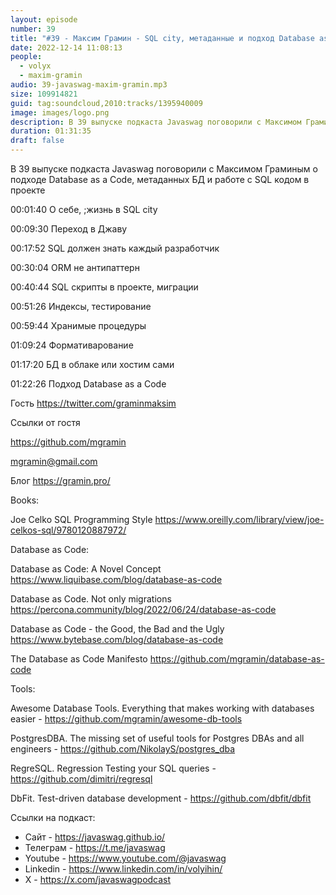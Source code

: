```yaml
---
layout: episode
number: 39
title: "#39 - Максим Грамин - SQL city, метаданные и подход Database as a Code"
date: 2022-12-14 11:08:13
people:
  - volyx
  - maxim-gramin
audio: 39-javaswag-maxim-gramin.mp3
size: 109914821
guid: tag:soundcloud,2010:tracks/1395940009
image: images/logo.png
description: В 39 выпуске подкаста Javaswag поговорили с Максимом Граминым о подходе Database as a Code, метаданных БД и работе с SQL кодом в проекте
duration: 01:31:35
draft: false
---
```


В 39 выпуске подкаста Javaswag поговорили с Максимом Граминым о подходе Database as a Code, метаданных БД и работе с SQL кодом в проекте



00:01:40 О себе, ;жизнь в SQL city

00:09:30 Переход в Джаву

00:17:52 SQL должен знать каждый разработчик

00:30:04 ORM не антипаттерн

00:40:44 SQL скрипты в проекте, миграции

00:51:26 Индексы, тестирование

00:59:44 Xранимые процедуры	

01:09:24 Формативарование

01:17:20 БД в облаке или хостим сами

01:22:26 Подход Database as a Code



Гость https://twitter.com/graminmaksim



Ссылки от гостя



https://github.com/mgramin

mgramin@gmail.com

Блог https://gramin.pro/



Books:

Joe Celko SQL Programming Style https://www.oreilly.com/library/view/joe-celkos-sql/9780120887972/


Database as Code:

Database as Code: A Novel Concept https://www.liquibase.com/blog/database-as-code

Database as Code. Not only migrations https://percona.community/blog/2022/06/24/database-as-code

Database as Code - the Good, the Bad and the Ugly https://www.bytebase.com/blog/database-as-code

The Database as Code Manifesto https://github.com/mgramin/database-as-code



Tools:

Awesome Database Tools. Everything that makes working with databases easier - https://github.com/mgramin/awesome-db-tools

PostgresDBA. The missing set of useful tools for Postgres DBAs and all engineers - https://github.com/NikolayS/postgres_dba

RegreSQL. Regression Testing your SQL queries - https://github.com/dimitri/regresql

DbFit. Test-driven database development - https://github.com/dbfit/dbfit

Ссылки на подкаст:

* Сайт -  https://javaswag.github.io/
* Телеграм - https://t.me/javaswag
* Youtube - https://www.youtube.com/@javaswag
* Linkedin - https://www.linkedin.com/in/volyihin/
* X - https://x.com/javaswagpodcast